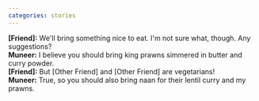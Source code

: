 ```yaml
---
categories: stories
---
```


<strong>[Friend]:</strong> We'll bring something nice to eat. I'm not sure what, though. Any suggestions?<br>
<strong>Muneer:</strong> I believe you should bring king prawns simmered in butter and curry powder.<br>
<strong>[Friend]:</strong> But [Other Friend] and [Other Friend] are vegetarians!<br>
<strong>Muneer:</strong> True, so you should also bring naan for their lentil curry and my prawns.
